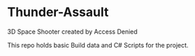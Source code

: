 # Thunder-Assault
 3D Space Shooter created by Access Denied
 
 This repo holds basic Build data and C# Scripts for the project.

